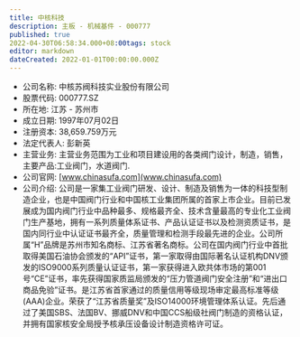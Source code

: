 ```yaml
---
title: 中核科技
description: 主板 - 机械基件 - 000777
published: true
2022-04-30T06:58:34.000+08:00tags: stock
editor: markdown
dateCreated: 2022-01-01T00:00:00.000Z
---
```


- 公司名称: 中核苏阀科技实业股份有限公司
- 股票代码: 000777.SZ
- 所在地: 江苏 - 苏州市
- 成立日期: 1997年07月02日
- 注册资本: 38,659.759万元
- 法定代表人: 彭新英
- 主营业务: 主营业务范围为工业和项目建设用的各类阀门设计，制造，销售，主要产品:工业阀门，水道阀门.
- 公司官网: [www.chinasufa.com](www.chinasufa.com)
- 公司介绍: 公司是一家集工业阀门研发、设计、制造及销售为一体的科技型制造企业，也是中国阀门行业和中国核工业集团所属的首家上市企业。目前已发展成为国内阀门行业中品种最多、规格最齐全、技术含量最高的专业化工业阀门生产基地，拥有一系列质量体系证书、产品认证证书以及检测资质证书，是国内同行业中认证证书最齐全，质量管理和检测手段最先进的企业。公司所属“H”品牌是苏州市知名商标、江苏省著名商标。公司在国内阀门行业中首批取得美国石油协会颁发的“API”证书，第一家取得由国际著名认证机构DNV颁发的ISO9000系列质量认证证书，第一家获得进入欧共体市场的第001号“CE”证书，率先获得国家质监局颁发的“压力管道阀门安全注册”和“进出口商品免验”证书。是江苏省首家通过的质量信用等级现场审定最高标准等级(AAA)企业。荣获了“江苏省质量奖”及ISO14000环境管理体系认证。先后通过了美国SBS、法国BV、挪威DNV和中国CCS船级社阀门制造的资格认证，并拥有国家核安全局授予核承压设备设计制造资格许可证。


